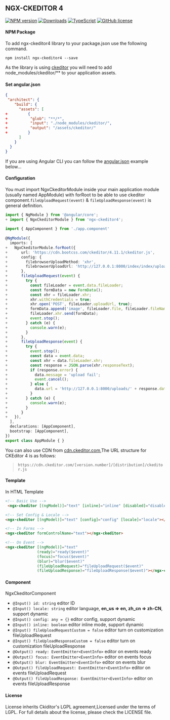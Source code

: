 ## NGX-CKEDITOR 4

[![NPM version](https://badge.fury.io/js/ngx-ckeditor4.png)](http://badge.fury.io/js/ngx-ckeditor4)
[![Downloads](https://img.shields.io/npm/dm/ngx-ckeditor4.svg?style=flat-square)](https://www.npmjs.com/package/ngx-ckeditor4)
[![TypeScript](https://img.shields.io/badge/%3C%2F%3E-TypeScript-blue.svg)](https://www.typescriptlang.org/)
[![GitHub license](https://img.shields.io/badge/license-LGPL2.1-blue.svg)](https://raw.githubusercontent.com/kainonly/ngx-ckeditor4.js/master/LICENSE)

#### NPM Package

To add ngx-ckeditor4 library to your package.json use the following command.

```shell
npm install ngx-ckeditor4 --save
```

As the library is using [ckeditor](https://ckeditor.com/docs/ckeditor4/latest/index.html) you will need to add node_modules/ckeditor/** to your application assets.

#### Set angular.json

```json
{
 "architect": {
    "build": {
      "assets": [
+         {
+          "glob": "**/*",
+          "input": "./node_modules/ckeditor/",
+          "output": "/assets/ckeditor/"
+         }
      ]
    }
  }
}
```

If you are using Angular CLI you can follow the [angular.json](https://cli.angular.io/) example below...

#### Configuration

You must import NgxCkeditorModule inside your main application module (usually named AppModule) with forRoot to be able to use ckeditor component.`fileUploadRequest(event)` & `fileUploadResponse(event)` is general definition.

```typescript
import { NgModule } from '@angular/core';
+ import { NgxCkeditorModule } from 'ngx-ckeditor4';
 
import { AppComponent } from './app.component'
 
@NgModule({
  imports: [
+   NgxCkeditorModule.forRoot({
+      url: 'https://cdn.bootcss.com/ckeditor/4.11.1/ckeditor.js',
+      config: {
+        filebrowserUploadMethod: 'xhr',
+        filebrowserUploadUrl: 'http://127.0.0.1:8000/index/index/uploads',
+      },
+      fileUploadRequest(event) {
+        try {
+          const fileLoader = event.data.fileLoader;
+          const formData = new FormData();
+          const xhr = fileLoader.xhr;
+          xhr.withCredentials = true;
+          xhr.open('POST', fileLoader.uploadUrl, true);
+          formData.append('image', fileLoader.file, fileLoader.fileName);
+          fileLoader.xhr.send(formData);
+          event.stop();
+        } catch (e) {
+          console.warn(e);
+        }
+      },
+      fileUploadResponse(event) {
+        try {
+          event.stop();
+          const data = event.data;
+          const xhr = data.fileLoader.xhr;
+          const response = JSON.parse(xhr.responseText);
+          if (response.error) {
+            data.message = 'upload fail';
+            event.cancel();
+          } else {
+            data.url = 'http://127.0.0.1:8000/uploads/' + response.data.save_name;
+          }
+        } catch (e) {
+          console.warn(e);
+        }
+      }
+   }),
  ],
  declarations: [AppComponent],
  bootstrap: [AppComponent],
})
export class AppModule { }
```

You can also use CDN from [cdn.ckeditor.com](http://cdn.ckeditor.com/),The URL structure for CKEditor 4 is as follows:

> `https://cdn.ckeditor.com/[version.number]/[distribution]/ckeditor.js`

#### Template

In HTML Template

```html
<!-- Basic Use -->
 <ngx-ckeditor [(ngModel)]="text" [inline]="inline" [disabled]="disabled"></ngx-ckeditor>

<!-- Set Config & Locale -->
<ngx-ckeditor [(ngModel)]="text" [config]="config" [locale]="locale"></ngx-ckeditor>

<!-- In Forms -->
<ngx-ckeditor formControlName="text"></ngx-ckeditor>

<!-- On Event -->
<ngx-ckeditor [(ngModel)]="text" 
              (ready)="ready($event)"
              (focus)="focus($event)"
              (blur)="blur($event)"
              (fileUploadRequest)="fileUploadRequest($event)"
              (fileUploadResponse)="fileUploadResponse($event)"></ngx-ckeditor>
```

#### Component

NgxCkeditorComponent

- `@Input() id: string` editor ID
- `@Input() locale: string` editor language, **en_us => en, zh_cn => zh-CN**, support dynamic
- `@Input() config: any = {}` editor config, support dynamic
- `@Input() inline: boolean` editor inline mode, support dynamic
- `@Input() fileUploadRequestCustom = false` editor turn on customization fileUploadRequest
- `@Input() fileUploadResponseCustom = false` editor turn on customization fileUploadResponse
- `@Output() ready: EventEmitter<EventInfo>` editor on events ready
- `@Output() focus: EventEmitter<EventInfo>` editor on events focus
- `@Output() blur: EventEmitter<EventInfo>` editor on events blur
- `@Output() fileUploadRequest: EventEmitter<EventInfo>` editor on events fileUploadRequest
- `@Output() fileUploadResponse: EventEmitter<EventInfo>` editor on events fileUploadResponse

#### License

License inherits Ckiditor's LGPL agreement,Licensed under the terms of LGPL. For full details about the license, please check the LICENSE file.
